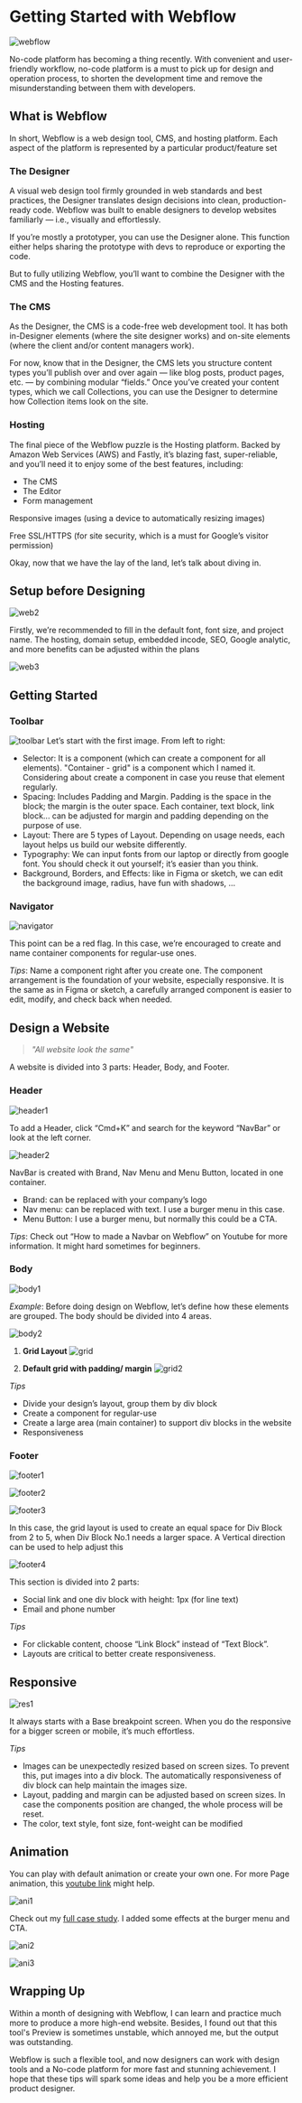 # Getting Started with Webflow

![webflow](assets/webflow1.png)

No-code platform has becoming a thing recently. With convenient and user-friendly workflow, no-code platform is a must to pick up for design and operation process, to shorten the development time and remove the misunderstanding between them with developers.

## What is Webflow

In short, Webflow is a web design tool, CMS, and hosting platform. Each aspect of the platform is represented by a particular product/feature set

### The Designer

A visual web design tool firmly grounded in web standards and best practices, the Designer translates design decisions into clean, production-ready code. Webflow was built to enable designers to develop websites familiarly — i.e., visually and effortlessly.

If you’re mostly a prototyper, you can use the Designer alone. This function either helps sharing the prototype with devs to reproduce or exporting the code.

But to fully utilizing Webflow, you’ll want to combine the Designer with the CMS and the Hosting features.

### The CMS

As the Designer, the CMS is a code-free web development tool. It has both in-Designer elements (where the site designer works) and on-site elements (where the client and/or content managers work).

For now, know that in the Designer, the CMS lets you structure content types you’ll publish over and over again — like blog posts, product pages, etc. — by combining modular “fields.” Once you’ve created your content types, which we call Collections, you can use the Designer to determine how Collection items look on the site.

### Hosting

The final piece of the Webflow puzzle is the Hosting platform. Backed by Amazon Web Services (AWS) and Fastly, it’s blazing fast, super-reliable, and you’ll need it to enjoy some of the best features, including:

- The CMS
- The Editor
- Form management

Responsive images (using a device to automatically resizing images)

Free SSL/HTTPS (for site security, which is a must for Google’s visitor permission)

Okay, now that we have the lay of the land, let’s talk about diving in.

## Setup before Designing

![web2](assets/web2.png)

Firstly, we’re recommended to fill in the default font, font size, and project name. The hosting, domain setup, embedded incode, SEO, Google analytic, and more benefits can be adjusted within the plans

![web3](assets/web3.png)

## Getting Started

### Toolbar

![toolbar](assets/toolbar.png)
Let’s start with the first image. From left to right:

- Selector: It is a component (which can create a component for all elements). "Container - grid" is a component which I named it. Considering about create a component in case you reuse that element regularly.
- Spacing: Includes Padding and Margin. Padding is the space in the block; the margin is the outer space. Each container, text block, link block... can be adjusted for margin and padding depending on the purpose of use.
- Layout: There are 5 types of Layout. Depending on usage needs, each layout helps us build our website differently.
- Typography: We can input fonts from our laptop or directly from google font. You should check it out yourself; it’s easier than you think.
- Background, Borders, and Effects: like in Figma or sketch, we can edit the background image, radius, have fun with shadows, …

### Navigator

![navigator](assets/navigator.png)

This point can be a red flag. In this case, we’re encouraged to create and name container components for regular-use ones.

_Tips_: Name a component right after you create one. The component arrangement is the foundation of your website, especially responsive. It is the same as in Figma or sketch, a carefully arranged component is easier to edit, modify, and check back when needed.

## Design a Website

> _"All website look the same"_

A website is divided into 3 parts: Header, Body, and Footer.

### Header

![header1](assets/header1.png)

To add a Header, click “Cmd+K” and search for the keyword “NavBar” or look at the left corner.

![header2](assets/header2.png)

NavBar is created with Brand, Nav Menu and Menu Button, located in one container.

- Brand: can be replaced with your company’s logo
- Nav menu: can be replaced with text. I use a burger menu in this case.
- Menu Button: I use a burger menu, but normally this could be a CTA.

_Tips_: Check out “How to made a Navbar on Webflow” on Youtube for more information. It might hard sometimes for beginners.

### Body

![body1](assets/body1.png)

_Example_: Before doing design on Webflow, let’s define how these elements are grouped. The body should be divided into 4 areas.

![body2](assets/body2.png)

1. **Grid Layout**
   ![grid](assets/grid.png)

2. **Default grid with padding/ margin**
   ![grid2](assets/grid2.png)

_Tips_

- Divide your design’s layout, group them by div block
- Create a component for regular-use
- Create a large area (main container) to support div blocks in the website
- Responsiveness

### Footer

![footer1](assets/footer1.png)

![footer2](assets/footer2.png)

![footer3](assets/footer3.png)

In this case, the grid layout is used to create an equal space for Div Block from 2 to 5, when Div Block No.1 needs a larger space. A Vertical direction can be used to help adjust this

![footer4](assets/footer4.png)

This section is divided into 2 parts:

- Social link and one div block with height: 1px (for line text)
- Email and phone number

_Tips_

- For clickable content, choose “Link Block” instead of “Text Block”.
- Layouts are critical to better create responsiveness.

## Responsive

![res1](assets/res1.png)

It always starts with a Base breakpoint screen. When you do the responsive for a bigger screen or mobile, it’s much effortless.

_Tips_

- Images can be unexpectedly resized based on screen sizes. To prevent this, put images into a div block. The automatically responsiveness of div block can help maintain the images size.
- Layout, padding and margin can be adjusted based on screen sizes. In case the components position are changed, the whole process will be reset.
- The color, text style, font size, font-weight can be modified

## Animation

You can play with default animation or create your own one. For more Page animation, this [youtube link](https://www.youtube.com/watch?v=69RRSEHWfCQ&ab_channel=Webflow) might help.

![ani1](assets/ani1.png)

Check out my [full case study](https://kiwipay.webflow.io/). I added some effects at the burger menu and CTA.

![ani2](assets/ani2.png)

![ani3](assets/ani3.png)

## Wrapping Up

Within a month of designing with Webflow, I can learn and practice much more to produce a more high-end website. Besides, I found out that this tool's Preview is sometimes unstable, which annoyed me, but the output was outstanding.

Webflow is such a flexible tool, and now designers can work with design tools and a No-code platform for more fast and stunning achievement. I hope that these tips will spark some ideas and help you be a more efficient product designer.
